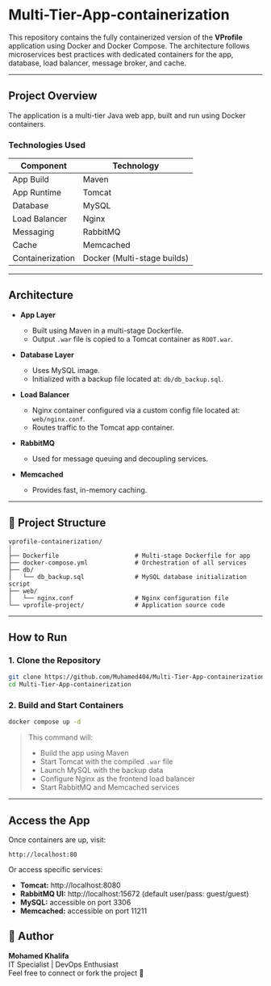 
# Multi-Tier-App-containerization 

This repository contains the fully containerized version of the **VProfile** application using Docker and Docker Compose. The architecture follows microservices best practices with dedicated containers for the app, database, load balancer, message broker, and cache.

---

##  Project Overview

The application is a multi-tier Java web app, built and run using Docker containers.

###  Technologies Used

| Component     | Technology                                |
|---------------|--------------------------------------------|
| App Build     | Maven                                     |
| App Runtime   | Tomcat                |
| Database      | MySQL                                     |
| Load Balancer | Nginx                                     |
| Messaging     | RabbitMQ                                  |
| Cache         | Memcached                                 |
| Containerization | Docker (Multi-stage builds)            |

---

## Architecture

- **App Layer**
  - Built using Maven in a multi-stage Dockerfile.
  - Output `.war` file is copied to a Tomcat container as `ROOT.war`.

- **Database Layer**
  - Uses MySQL image.
  - Initialized with a backup file located at: `db/db_backup.sql`.

- **Load Balancer**
  - Nginx container configured via a custom config file located at: `web/nginx.conf`.
  - Routes traffic to the Tomcat app container.

- **RabbitMQ**
  - Used for message queuing and decoupling services.

- **Memcached**
  - Provides fast, in-memory caching.

---

## 📁 Project Structure

```
vprofile-containerization/
│
├── Dockerfile                     # Multi-stage Dockerfile for app
├── docker-compose.yml             # Orchestration of all services
├── db/
│   └── db_backup.sql              # MySQL database initialization script
├── web/
│   └── nginx.conf                 # Nginx configuration file
└── vprofile-project/              # Application source code
```

---

##  How to Run

### 1. Clone the Repository

```bash
git clone https://github.com/Muhamed404/Multi-Tier-App-containerization
cd Multi-Tier-App-containerization
```

### 2. Build and Start Containers

```bash
docker compose up -d
```

> This command will:
> - Build the app using Maven
> - Start Tomcat with the compiled `.war` file
> - Launch MySQL with the backup data
> - Configure Nginx as the frontend load balancer
> - Start RabbitMQ and Memcached services

---

## Access the App

Once containers are up, visit:

```
http://localhost:80
```

Or access specific services:
- **Tomcat:** http://localhost:8080
- **RabbitMQ UI:** http://localhost:15672 (default user/pass: guest/guest)
- **MySQL:** accessible on port 3306
- **Memcached:** accessible on port 11211


## 🤝 Author

**Mohamed Khalifa**  
IT Specialist | DevOps Enthusiast  
Feel free to connect or fork the project 🌟
